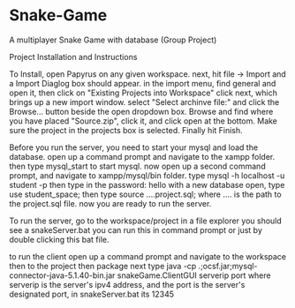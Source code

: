 # Snake-Game
A multiplayer Snake Game with database (Group Project) 

Project Installation and Instructions

To Install, open Papyrus on any given workspace.
next, hit file -> Import and a Import Diaglog box should appear.
in the import menu, find general and open it, then click on "Existing Projects into Workspace"
click next, which brings up a new import window.
select "Select archinve file:" and click the Browse... button beside the open dropdown box.
Browse and find where you have placed "Source.zip", click it, and click open at the bottom.
Make sure the project in the projects box is selected. 
Finally hit Finish.

Before you run the server, you need to start your mysql and load the database.
open up a command prompt and navigate to the xampp folder.
then type mysql_start to start mysql.
now open up a second command prompt, and navigate to xampp/mysql/bin folder.
type mysql -h localhost -u student -p
then type in the password: hello
with a new database open, type use student_space;
then type source ....project.sql;
where .... is the path to the project.sql file.
now you are ready to run the server.


To run the server, go to the workspace/project in a file explorer
you should see a snakeServer.bat
you can run this in command prompt or just by double clicking this bat file.

to run the client open up a command prompt and navigate to the workspace then to the project then package
next type java -cp .;ocsf.jar;mysql-connector-java-5.1.40-bin.jar snakeGame.ClientGUI serverip port
where serverip is the server's ipv4 address, and the port is the server's designated port, in snakeServer.bat its 12345
